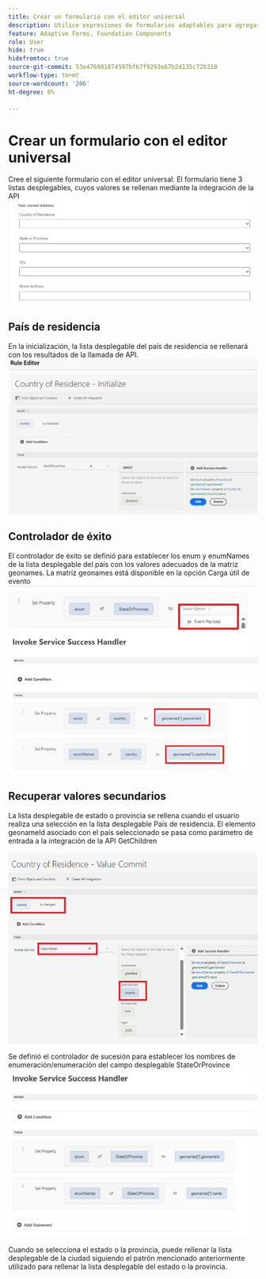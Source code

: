 ```yaml
---
title: Crear un formulario con el editor universal
description: Utilice expresiones de formularios adaptables para agregar validación automática, cálculo y activar o desactivar la visibilidad de una sección.
feature: Adaptive Forms, Foundation Components
role: User
hide: true
hidefromtoc: true
source-git-commit: 53e476981874597bfb7f9293e67b2d135c72b318
workflow-type: tm+mt
source-wordcount: '206'
ht-degree: 8%

---
```


# Crear un formulario con el editor universal

Cree el siguiente formulario con el editor universal. El formulario tiene 3 listas desplegables, cuyos valores se rellenan mediante la integración de la API
![formulario adaptable](assets/address-form.png)

## País de residencia

En la inicialización, la lista desplegable del país de residencia se rellenará con los resultados de la llamada de API.
![initialize-event](assets/initialize-event.png)

## Controlador de éxito

El controlador de éxito se definió para establecer los enum y enumNames de la lista desplegable del país con los valores adecuados de la matriz geonames. La matriz geonames está disponible en la opción Carga útil de evento
![event-payload](assets/event-payload.png)
![controlador de éxito](assets/success-handler.png)

## Recuperar valores secundarios

La lista desplegable de estado o provincia se rellena cuando el usuario realiza una selección en la lista desplegable País de residencia. El elemento geonameId asociado con el país seleccionado se pasa como parámetro de entrada a la integración de la API GetChildren

![get-children](assets/invoke-service-get-children.png)

Se definió el controlador de sucesión para establecer los nombres de enumeración/enumeración del campo desplegable StateOrProvince
![get-children-success-handler](assets/child-success-handler.png)

Cuando se selecciona el estado o la provincia, puede rellenar la lista desplegable de la ciudad siguiendo el patrón mencionado anteriormente utilizado para rellenar la lista desplegable del estado o la provincia.